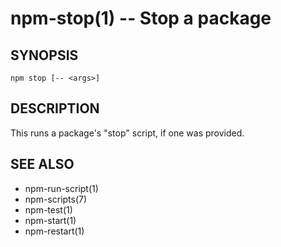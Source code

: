 npm-stop(1) -- Stop a package
=============================














<extoc></extoc>

## SYNOPSIS

    npm stop [-- <args>]

## DESCRIPTION

This runs a package's "stop" script, if one was provided.

## SEE ALSO

* npm-run-script(1)
* npm-scripts(7)
* npm-test(1)
* npm-start(1)
* npm-restart(1)
